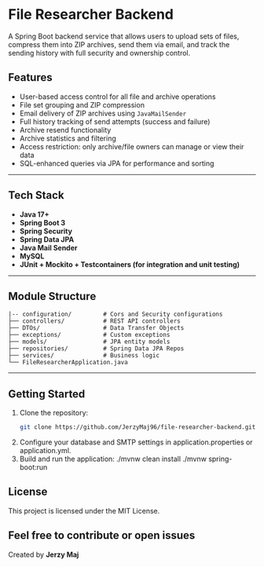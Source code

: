 # File Researcher Backend

A Spring Boot backend service that allows users to upload sets of files, compress them into ZIP archives, send them via email, and track the sending history with full security and ownership control.

## Features

- User-based access control for all file and archive operations
- File set grouping and ZIP compression
- Email delivery of ZIP archives using `JavaMailSender`
- Full history tracking of send attempts (success and failure)
- Archive resend functionality
- Archive statistics and filtering
- Access restriction: only archive/file owners can manage or view their data
- SQL-enhanced queries via JPA for performance and sorting

---

## Tech Stack

- **Java 17+**
- **Spring Boot 3**
- **Spring Security**
- **Spring Data JPA**
- **Java Mail Sender**
- **MySQL**
- **JUnit + Mockito + Testcontainers (for integration and unit testing)**

---

## Module Structure

```text
|-- configuration/         # Cors and Security configurations
├── controllers/           # REST API controllers
├── DTOs/                  # Data Transfer Objects
├── exceptions/            # Custom exceptions
├── models/                # JPA entity models
├── repositories/          # Spring Data JPA Repos
├── services/              # Business logic
└── FileResearcherApplication.java
```

---

## Getting Started

1. Clone the repository:
   ```bash
   git clone https://github.com/JerzyMaj96/file-researcher-backend.git
2. Configure your database and SMTP settings in application.properties or application.yml.
3. Build and run the application:
./mvnw clean install
./mvnw spring-boot:run

## License

This project is licensed under the MIT License.

 Feel free to contribute or open issues  
--- 
 Created by  **Jerzy Maj**
